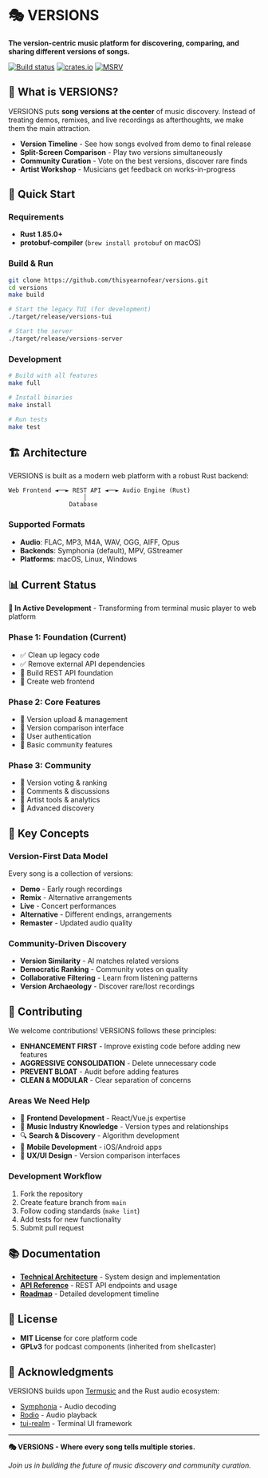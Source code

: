 # 🎭 VERSIONS

**The version-centric music platform for discovering, comparing, and sharing different versions of songs.**

[![Build status](https://github.com/thisyearnofear/versions/actions/workflows/build.yml/badge.svg)](https://github.com/thisyearnofear/versions/actions)
[![crates.io](https://img.shields.io/crates/v/versions.svg)](https://crates.io/crates/versions)
[![MSRV](https://img.shields.io/badge/MSRV-1.85.0-blue)](https://releases.rs/docs/1.85.0/)

## 🎯 **What is VERSIONS?**

VERSIONS puts **song versions at the center** of music discovery. Instead of treating demos, remixes, and live recordings as afterthoughts, we make them the main attraction.

- **Version Timeline** - See how songs evolved from demo to final release
- **Split-Screen Comparison** - Play two versions simultaneously 
- **Community Curation** - Vote on the best versions, discover rare finds
- **Artist Workshop** - Musicians get feedback on works-in-progress

## 🚀 **Quick Start**

### **Requirements**
- **Rust 1.85.0+**
- **protobuf-compiler** (`brew install protobuf` on macOS)

### **Build & Run**
```bash
git clone https://github.com/thisyearnofear/versions.git
cd versions
make build

# Start the legacy TUI (for development)
./target/release/versions-tui

# Start the server
./target/release/versions-server
```

### **Development**
```bash
# Build with all features
make full

# Install binaries
make install

# Run tests
make test
```

## 🏗️ **Architecture**

VERSIONS is built as a modern web platform with a robust Rust backend:

```
Web Frontend ◄──► REST API ◄──► Audio Engine (Rust)
                     │
                 Database
```

### **Supported Formats**
- **Audio**: FLAC, MP3, M4A, WAV, OGG, AIFF, Opus
- **Backends**: Symphonia (default), MPV, GStreamer
- **Platforms**: macOS, Linux, Windows

## 📊 **Current Status**

**🔄 In Active Development** - Transforming from terminal music player to web platform

### **Phase 1: Foundation** (Current)
- ✅ Clean up legacy code
- ✅ Remove external API dependencies  
- 🔄 Build REST API foundation
- 🔄 Create web frontend

### **Phase 2: Core Features**
- 🔄 Version upload & management
- 🔄 Version comparison interface
- 🔄 User authentication
- 🔄 Basic community features

### **Phase 3: Community**
- 🔄 Version voting & ranking
- 🔄 Comments & discussions
- 🔄 Artist tools & analytics
- 🔄 Advanced discovery

## 🎵 **Key Concepts**

### **Version-First Data Model**
Every song is a collection of versions:
- **Demo** - Early rough recordings
- **Remix** - Alternative arrangements  
- **Live** - Concert performances
- **Alternative** - Different endings, arrangements
- **Remaster** - Updated audio quality

### **Community-Driven Discovery**
- **Version Similarity** - AI matches related versions
- **Democratic Ranking** - Community votes on quality
- **Collaborative Filtering** - Learn from listening patterns
- **Version Archaeology** - Discover rare/lost recordings

## 🤝 **Contributing**

We welcome contributions! VERSIONS follows these principles:

- **ENHANCEMENT FIRST** - Improve existing code before adding new features
- **AGGRESSIVE CONSOLIDATION** - Delete unnecessary code
- **PREVENT BLOAT** - Audit before adding features
- **CLEAN & MODULAR** - Clear separation of concerns

### **Areas We Need Help**
- 🎨 **Frontend Development** - React/Vue.js expertise
- 🎵 **Music Industry Knowledge** - Version types and relationships
- 🔍 **Search & Discovery** - Algorithm development
- 📱 **Mobile Development** - iOS/Android apps
- 🎯 **UX/UI Design** - Version comparison interfaces

### **Development Workflow**
1. Fork the repository
2. Create feature branch from `main`
3. Follow coding standards (`make lint`)
4. Add tests for new functionality
5. Submit pull request

## 📚 **Documentation**

- **[Technical Architecture](docs/ARCHITECTURE.md)** - System design and implementation
- **[API Reference](docs/API.md)** - REST API endpoints and usage
- **[Roadmap](docs/ROADMAP.md)** - Detailed development timeline

## 📄 **License**

- **MIT License** for core platform code
- **GPLv3** for podcast components (inherited from shellcaster)

## 🙏 **Acknowledgments**

VERSIONS builds upon [Termusic](https://github.com/tramhao/termusic) and the Rust audio ecosystem:
- [Symphonia](https://github.com/pdeljanov/Symphonia) - Audio decoding
- [Rodio](https://github.com/RustAudio/rodio) - Audio playback
- [tui-realm](https://github.com/veeso/tui-realm) - Terminal UI framework

---

**🎭 VERSIONS - Where every song tells multiple stories.**

*Join us in building the future of music discovery and community curation.*
